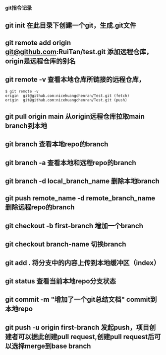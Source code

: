 ### git指令记录

## git init 在此目录下创建一个git，生成.git文件

## git remote add origin git@github.com:RuiTan/test.git 添加远程仓库，origin是远程仓库的别名

## git remote -v 查看本地仓库所链接的远程仓库，

	$ git remote -v
	origin  git@github.com:nicehuangchenran/Test.git (fetch)
	origin  git@github.com:nicehuangchenran/Test.git (push)

## git pull origin main 从origin远程仓库拉取main branch到本地

## git branch 查看本地repo的branch

## git branch -a 查看本地和远程repo的branch

## git branch -d local_branch_name 删除本地branch

## git push remote_name -d remote_branch_name 删除远程repo的branch

## git checkout -b first-branch 增加一个branch

## git checkout branch-name 切换branch

## git add . 将分支中的内容上传到本地缓冲区（index）

## git status 查看当前本地repo分支状态

## git commit -m "增加了一个git总结文档" commit到本地repo

## git push -u origin first-branch 发起push，项目创建者可以据此创建pull request,创建pull request后可以选择merge到base branch

